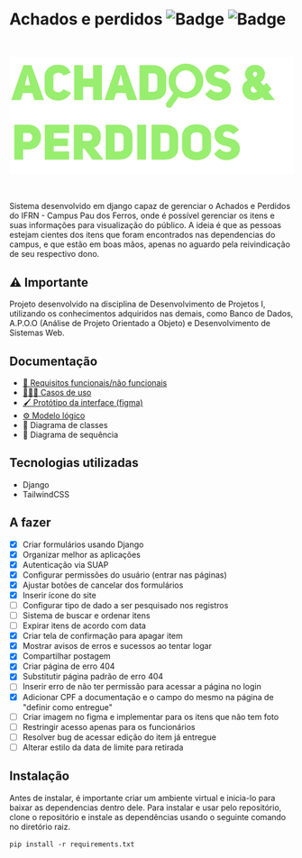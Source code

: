 # Achados e perdidos ![Badge](https://img.shields.io/static/v1?label=tailwindcss&message=v3.1.8&color=lightblue&style=flat&logo=TAILWINDCSS)  ![Badge](https://img.shields.io/static/v1?label=django&message=v4.1.3&color=darkgreen&style=flat&logo=DJANGO)
 
<br />
<p align="center">
  <img src="https://github.com/ImFelippe365/lost-and-found/blob/main/static/svg/logo-colorful.svg" />
</p>
<br />

Sistema desenvolvido em django capaz de gerenciar o Achados e Perdidos do IFRN - Campus Pau dos Ferros, onde é possível gerenciar os itens e suas informações para 
visualização do público. A ideia é que as pessoas estejam cientes dos itens que foram encontrados nas dependencias do campus, e que estão em boas mãos, apenas no
aguardo pela reivindicação de seu respectivo dono.

## ⚠️ Importante

Projeto desenvolvido na disciplina de Desenvolvimento de Projetos I, utilizando os conhecimentos adquiridos nas demais, como Banco de Dados,
A.P.O.O (Análise de Projeto Orientado a Objeto) e Desenvolvimento de Sistemas Web. 

## Documentação

- [📄 Requisitos funcionais/não funcionais](https://docs.google.com/document/d/1k6iyMif7JBYWqFZr6DYuE6BhKITYCGbwaOYUaZEvZ2c/edit?usp=share_link)
- [👩🏻‍💻 Casos de uso](https://drive.google.com/file/d/1amFtxJyLK-zctjWa07qfXQijiTyQHaK2/view?usp=share_link)
- [🖌️ Protótipo da interface (figma)](https://www.figma.com/file/TXJJujEIJa6hu9stL3my2E/Lost-%26-Found?node-id=610%3A2&t=RNjaDMX6VKs3griU-1)
- [⚙️ Modelo lógico](https://drive.google.com/file/d/17b4GmaiIXhSfJhieznj52OoQVe8qvc-q/view?usp=share_link)
- 💭 Diagrama de classes
- 💭 Diagrama de sequência

## Tecnologias utilizadas

- Django
- TailwindCSS

## A fazer

- [x] Criar formulários usando Django
- [x] Organizar melhor as aplicações
- [x] Autenticação via SUAP
- [x] Configurar permissões do usuário (entrar nas páginas)
- [x] Ajustar botões de cancelar dos formulários
- [x] Inserir ícone do site
- [ ] Configurar tipo de dado a ser pesquisado nos registros
- [ ] Sistema de buscar e ordenar itens
- [ ] Expirar itens de acordo com data
- [x] Criar tela de confirmação para apagar item
- [x] Mostrar avisos de erros e sucessos ao tentar logar
- [x] Compartilhar postagem
- [x] Criar página de erro 404
- [x] Substitutir página padrão de erro 404
- [ ] Inserir erro de não ter permissão para acessar a página no login
- [x] Adicionar CPF a documentação e o campo do mesmo na página de "definir como entregue"
- [ ] Criar imagem no figma e implementar para os itens que não tem foto
- [ ] Restringir acesso apenas para os funcionários
- [ ] Resolver bug de acessar edição do item já entregue
- [ ] Alterar estilo da data de limite para retirada

## Instalação

Antes de instalar, é importante criar um ambiente virtual e inicia-lo para baixar as dependencias dentro dele.
Para instalar e usar pelo repositório, clone o repositório e instale as dependências usando o seguinte comando no diretório raiz.

```
pip install -r requirements.txt
```

